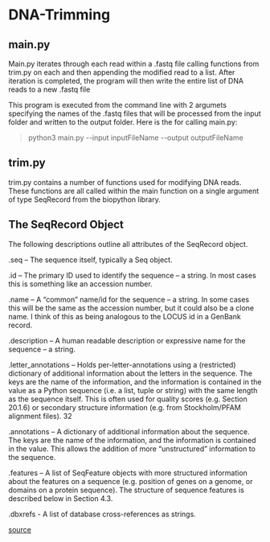# DNA-Trimming
 
## main.py

Main.py iterates through each read within a .fastq file calling functions from trim.py on each and then appending the modified read to a list. After iteration is completed, the program will then write the entire list of DNA reads to a new .fastq file

This program is executed from the command line with 2 argumets specifying the names of the .fastq files that will be processed from the input folder and written to the output folder. Here is the for calling main.py:

> python3 main.py --input inputFileName --output outputFileName


## trim.py

trim.py contains a number of functions used for modifying DNA reads. These functions are all called within the main function on a single argument of type SeqRecord from the biopython library. 


## The SeqRecord Object
The following descriptions outline all attributes of the SeqRecord object.

.seq – The sequence itself, typically a Seq object.

.id – The primary ID used to identify the sequence – a string. In most cases this is something like an accession number.

.name – A “common” name/id for the sequence – a string. In some cases this will be the same as the accession number, but it could also be a clone name. I think of this as being analogous to the LOCUS id in a GenBank record.

.description – A human readable description or expressive name for the sequence – a string.

.letter_annotations – Holds per-letter-annotations using a (restricted) dictionary of additional information about the letters in the sequence. The keys are the name of the information, and the information is contained in the value as a Python sequence (i.e. a list, tuple or string) with the same length as the sequence itself. This is often used for quality scores (e.g. Section 20.1.6) or secondary structure information (e.g. from Stockholm/PFAM alignment files).
32

.annotations – A dictionary of additional information about the sequence. The keys are the name of the information, and the information is contained in the value. This allows the addition of more “unstructured” information to the sequence.

.features – A list of SeqFeature objects with more structured information about the features on a sequence (e.g. position of genes on a genome, or domains on a protein sequence). The structure of sequence features is described below in Section 4.3.

.dbxrefs - A list of database cross-references as strings.

[source](http://biopython.org/DIST/docs/tutorial/Tutorial-1.81.pdf)
